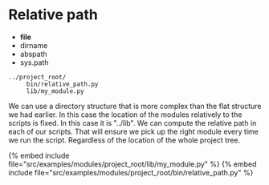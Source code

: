 # Relative path


* __file__
* dirname
* abspath
* sys.path

```
../project_root/
     bin/relative_path.py
     lib/my_module.py
```


We can use a directory structure that is more complex than the flat structure we had earlier. In this case the location of the modules relatively to the scripts
is fixed. In this case it is "../lib". We can compute the relative path in each of our scripts. That will ensure we pick up the right module every time we run the script.
Regardless of the location of the whole project tree.


{% embed include file="src/examples/modules/project_root/lib/my_module.py" %}
{% embed include file="src/examples/modules/project_root/bin/relative_path.py" %}




